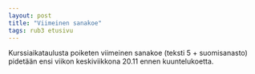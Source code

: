 ```yaml
---
layout: post
title: "Viimeinen sanakoe"
tags: rub3 etusivu
---
```


Kurssiaikataulusta poiketen viimeinen sanakoe (teksti 5 + suomisanasto)  pidetään ensi viikon keskiviikkona 20.11 ennen kuuntelukoetta.